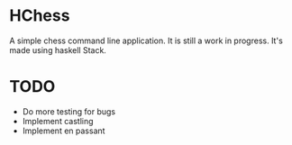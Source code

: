 # HChess
A simple chess command line application. It is still a work in progress. It's made using haskell Stack.

# TODO
* Do more testing for bugs
* Implement castling
* Implement en passant
